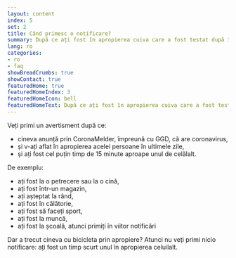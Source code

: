 ```yaml
---
layout: content
index: 5
set: 2
title: Când primesc o notificare?
summary: După ce ați fost în apropierea cuiva care a fost testat după întâlnirea dvs. și are coronavirus.
lang: ro
categories:
- ro
- faq
showBreadCrumbs: true
showContact: true
featuredHome: true
featuredHomeIndex: 3
featuredHomeIcon: bell
featuredHomeText: După ce ați fost în apropierea cuiva care a fost testat după întâlnirea dvs. și are coronavirus.
---
```


Veți primi un avertisment după ce:
* cineva anunță prin CoronaMelder, împreună cu GGD, că are coronavirus,
* și v-ați aflat în apropierea acelei persoane în ultimele zile,
* și ați fost cel puțin timp de 15 minute aproape unul de celălalt.

De exemplu:
* ați fost la o petrecere sau la o cină,
* ați fost într-un magazin,
* ați așteptat la rând,
* ați fost în călătorie,
* ați fost să faceți sport,
* ați fost la muncă,
* ați fost la școală, atunci primiți în viitor notificări

Dar a trecut cineva cu bicicleta prin apropiere? Atunci nu veți primi nicio notificare: ați fost un timp scurt unul în apropierea celuilalt.
